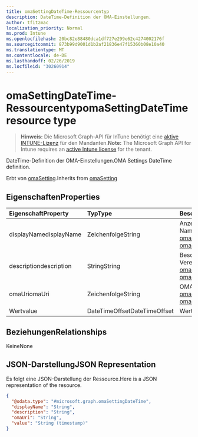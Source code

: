 ```yaml
---
title: omaSettingDateTime-Ressourcentyp
description: DateTime-Definition der OMA-Einstellungen.
author: tfitzmac
localization_priority: Normal
ms.prod: Intune
ms.openlocfilehash: 20bc82e88480dca1df727e299e62c4274002176f
ms.sourcegitcommit: 873b99d9001d1b2af21836e47f15360b08e10a40
ms.translationtype: MT
ms.contentlocale: de-DE
ms.lasthandoff: 02/26/2019
ms.locfileid: "30260914"
---
```

# <a name="omasettingdatetime-resource-type"></a><span data-ttu-id="4738b-103">omaSettingDateTime-Ressourcentyp</span><span class="sxs-lookup"><span data-stu-id="4738b-103">omaSettingDateTime resource type</span></span>

> <span data-ttu-id="4738b-104">**Hinweis:** Die Microsoft Graph-API für InTune benötigt eine [aktive INTUNE-Lizenz](https://go.microsoft.com/fwlink/?linkid=839381) für den Mandanten.</span><span class="sxs-lookup"><span data-stu-id="4738b-104">**Note:** The Microsoft Graph API for Intune requires an [active Intune license](https://go.microsoft.com/fwlink/?linkid=839381) for the tenant.</span></span>

<span data-ttu-id="4738b-105">DateTime-Definition der OMA-Einstellungen.</span><span class="sxs-lookup"><span data-stu-id="4738b-105">OMA Settings DateTime definition.</span></span>


<span data-ttu-id="4738b-106">Erbt von [omaSetting](../resources/intune-deviceconfig-omasetting.md).</span><span class="sxs-lookup"><span data-stu-id="4738b-106">Inherits from [omaSetting](../resources/intune-deviceconfig-omasetting.md)</span></span>

## <a name="properties"></a><span data-ttu-id="4738b-107">Eigenschaften</span><span class="sxs-lookup"><span data-stu-id="4738b-107">Properties</span></span>
|<span data-ttu-id="4738b-108">Eigenschaft</span><span class="sxs-lookup"><span data-stu-id="4738b-108">Property</span></span>|<span data-ttu-id="4738b-109">Typ</span><span class="sxs-lookup"><span data-stu-id="4738b-109">Type</span></span>|<span data-ttu-id="4738b-110">Beschreibung</span><span class="sxs-lookup"><span data-stu-id="4738b-110">Description</span></span>|
|:---|:---|:---|
|<span data-ttu-id="4738b-111">displayName</span><span class="sxs-lookup"><span data-stu-id="4738b-111">displayName</span></span>|<span data-ttu-id="4738b-112">Zeichenfolge</span><span class="sxs-lookup"><span data-stu-id="4738b-112">String</span></span>|<span data-ttu-id="4738b-113">Anzeigename</span><span class="sxs-lookup"><span data-stu-id="4738b-113">Display Name.</span></span> <span data-ttu-id="4738b-114">Vererbt von [omaSetting](../resources/intune-deviceconfig-omasetting.md)</span><span class="sxs-lookup"><span data-stu-id="4738b-114">Inherited from [omaSetting](../resources/intune-deviceconfig-omasetting.md)</span></span>|
|<span data-ttu-id="4738b-115">description</span><span class="sxs-lookup"><span data-stu-id="4738b-115">description</span></span>|<span data-ttu-id="4738b-116">String</span><span class="sxs-lookup"><span data-stu-id="4738b-116">String</span></span>|<span data-ttu-id="4738b-117">Beschreibung.</span><span class="sxs-lookup"><span data-stu-id="4738b-117">Description.</span></span> <span data-ttu-id="4738b-118">Vererbt von [omaSetting](../resources/intune-deviceconfig-omasetting.md)</span><span class="sxs-lookup"><span data-stu-id="4738b-118">Inherited from [omaSetting](../resources/intune-deviceconfig-omasetting.md)</span></span>|
|<span data-ttu-id="4738b-119">omaUri</span><span class="sxs-lookup"><span data-stu-id="4738b-119">omaUri</span></span>|<span data-ttu-id="4738b-120">Zeichenfolge</span><span class="sxs-lookup"><span data-stu-id="4738b-120">String</span></span>|<span data-ttu-id="4738b-121">OMA</span><span class="sxs-lookup"><span data-stu-id="4738b-121">OMA.</span></span> <span data-ttu-id="4738b-122">Vererbt von [omaSetting](../resources/intune-deviceconfig-omasetting.md)</span><span class="sxs-lookup"><span data-stu-id="4738b-122">Inherited from [omaSetting](../resources/intune-deviceconfig-omasetting.md)</span></span>|
|<span data-ttu-id="4738b-123">Wert</span><span class="sxs-lookup"><span data-stu-id="4738b-123">value</span></span>|<span data-ttu-id="4738b-124">DateTimeOffset</span><span class="sxs-lookup"><span data-stu-id="4738b-124">DateTimeOffset</span></span>|<span data-ttu-id="4738b-125">Wert.</span><span class="sxs-lookup"><span data-stu-id="4738b-125">Value.</span></span>|

## <a name="relationships"></a><span data-ttu-id="4738b-126">Beziehungen</span><span class="sxs-lookup"><span data-stu-id="4738b-126">Relationships</span></span>
<span data-ttu-id="4738b-127">Keine</span><span class="sxs-lookup"><span data-stu-id="4738b-127">None</span></span>

## <a name="json-representation"></a><span data-ttu-id="4738b-128">JSON-Darstellung</span><span class="sxs-lookup"><span data-stu-id="4738b-128">JSON Representation</span></span>
<span data-ttu-id="4738b-129">Es folgt eine JSON-Darstellung der Ressource.</span><span class="sxs-lookup"><span data-stu-id="4738b-129">Here is a JSON representation of the resource.</span></span>
<!-- {
  "blockType": "resource",
  "@odata.type": "microsoft.graph.omaSettingDateTime"
}
-->
``` json
{
  "@odata.type": "#microsoft.graph.omaSettingDateTime",
  "displayName": "String",
  "description": "String",
  "omaUri": "String",
  "value": "String (timestamp)"
}
```



